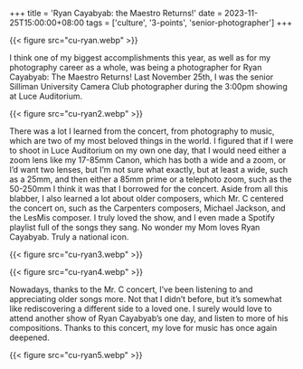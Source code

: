 +++
title = 'Ryan Cayabyab: the Maestro Returns!'
date = 2023-11-25T15:00:00+08:00
tags = ['culture', '3-points', 'senior-photographer']
+++

{{< figure src="cu-ryan.webp" >}}

I think one of my biggest accomplishments this year, as well as for my photography career as a whole, was being a photographer for Ryan Cayabyab: The Maestro Returns! Last November 25th, I was the senior Silliman University Camera Club photographer during the 3:00pm showing at Luce Auditorium.

{{< figure src="cu-ryan2.webp" >}}

There was a lot I learned from the concert, from photography to music, which are two of my most beloved things in the world. I figured that if I were to shoot in Luce Auditorium on my own one day, that I would need either a zoom lens like my 17-85mm Canon, which has both a wide and a zoom, or I’d want two lenses, but I’m not sure what exactly, but at least a wide, such as a 25mm, and then either a 85mm prime or a telephoto zoom, such as the 50-250mm I think it was that I borrowed for the concert. Aside from all this blabber, I also learned a lot about older composers, which Mr. C centered the concert on, such as the Carpenters composers, Michael Jackson, and the LesMis composer. I truly loved the show, and I even made a Spotify playlist full of the songs they sang. No wonder my Mom loves Ryan Cayabyab. Truly a national icon.

{{< figure src="cu-ryan3.webp" >}}

{{< figure src="cu-ryan4.webp" >}}

Nowadays, thanks to the Mr. C concert, I’ve been listening to and appreciating older songs more. Not that I didn’t before, but it’s somewhat like rediscovering a different side to a loved one. I surely would love to attend another show of Ryan Cayabyab’s one day, and listen to more of his compositions. Thanks to this concert, my love for music has once again deepened.

{{< figure src="cu-ryan5.webp" >}}
